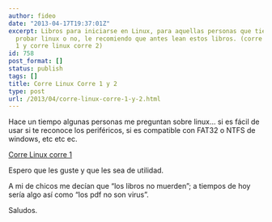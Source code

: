 ```yaml
---
author: fideo
date: "2013-04-17T19:37:01Z"
excerpt: Libros para iniciarse en Linux, para aquellas personas que tiene dudas si
  probar linux o no, le recomiendo que antes lean estos libros. (corre linux corre
  1 y corre linux corre 2)
id: 758
post_format: []
status: publish
tags: []
title: Corre Linux Corre 1 y 2
type: post
url: /2013/04/corre-linux-corre-1-y-2.html
---
```

Hace un tiempo algunas personas me preguntan sobre linux… si es fácil de usar si te reconoce los periféricos, si es compatible con FAT32 o NTFS de windows, etc etc ec.

[Corre Linux corre 1](http://federicomazzei.com.ar/blog/wp-content/uploads/2021/07/Manual-Corre_Linux_Corre-1.pdf "Corrre Linux Corre 1")

Espero que les guste y que les sea de utilidad.

A mi de chicos me decían que “los libros no muerden”; a tiempos de hoy sería algo así como “los pdf no son virus”.

Saludos.
